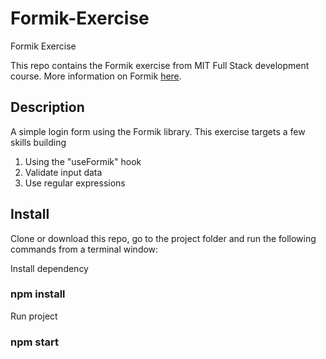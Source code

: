 # Formik-Exercise
Formik Exercise

This repo contains the Formik exercise from MIT Full Stack development course. More information on Formik 
<a href="https://formik.org">here</a>.

## Description

A simple login form using the Formik library. This exercise targets a few skills building

1. Using the "useFormik" hook
2. Validate input data
3. Use regular expressions

## Install

Clone or download this repo, go to the project folder and run the following commands from a terminal window:

Install dependency

### npm install

Run project

### npm start
